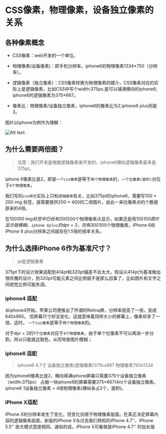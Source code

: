 # CSS像素，物理像素，设备独立像素的关系

## 各种像素概念
- CSS像素：web开发的一个单位。

- 物理像素(设备像素)：即手机分辨率，iphone6的物理像素1334*750（分辨率）。

- 逻辑像素（独立像素）：CSS像素转换为物理像素的媒介，CSS像素对应的实际上是逻辑像素，比如CSS中写个width:375px,是可以铺满横向的iphone6; iphone6的逻辑像素为375*667。

- 像素比：物理像素/设备独立像素，iphone6的像素比为2,iphone6 plus则是3。

图片以iphone为例作为理解：


![Alt text](https://file.digitaling.com/eImg/image/20141024/20141024155045_87144.jpg "optional title")

## 为什么需要两倍图？
> 注意：我们开发是根据逻辑像素来开发的，iphone6横向逻辑像素最多是375pt。

iphone 6像素比是2，即是`一个css像素`是等于`两个物理像素`的，`一个位像素(面积)`对应于`4个物理像素`。

我们写的`css样式`实际上只和`逻辑像素`有关，比如375pt的iphone6，需要写100 * 200 img 标签，就需要提供200 * 400的二倍图片，由此一来位像素点的个数是原来的4倍，

在100*100 img标签中已经有200*200个物理像素点显示，如果还是用100*100图片显示就模糊。`iphone 6plus`的dpr = 3，则有300*300个物理像素，iPhone 6和iPhone 6 plus分辨率之间就存在1.5倍的倍率关系。




## 为什么选择iPhone 6作为基准尺寸？
> pt是逻辑像素

375pt下的设计效果适配到414pt和320pt偏差不会太大。假设以414pt为基准做出很优雅的设计，到320pt可能元素之间比例就不是那么回事了，比如图片和文字之间视觉比例可能失调。



### iphone4 适配
从iphone4开始，苹果公司便推出了所谓的Retina屏，分辨率提高了一倍，变成640x960，
但屏幕尺寸却没变化，这就意味着同样大小的屏幕上，像素却多了一倍，这时，
`一个css像素`是等于`两个物理像素`的。

对于dpr = 2的1个`位像素`对应于`4个物理像素`，由于单个位像素不可以再进一步分割，所以只能就近取色，从而导致图片模糊；


### iphone6 适配
> iphone6  4.7寸 设备独立像素(逻辑像素)375cx667 物理像素750x1334




因为iphone6像素比是2，横向填满iphone屏幕只需要375个设备独立像素（width:375px）
占据一块iphone6的屏幕需要375*667(4n)个设备独立像素。
iphone6  1设备独立像素 = 4倍物理像素(横纵各占2个，面积)。




### iPhone X适配
iPhone X的分辨率发生了变化，但变化仅限于物理像素层面。在真正决定屏幕内容的逻辑像素层面，新版的iPhone X与过去我们熟知的iPhone 4.7''、iPhone 5.5'' 放大模式宽度相同。通俗的说，iPhone X可看做是iPhone 4.7'' 的加长版


